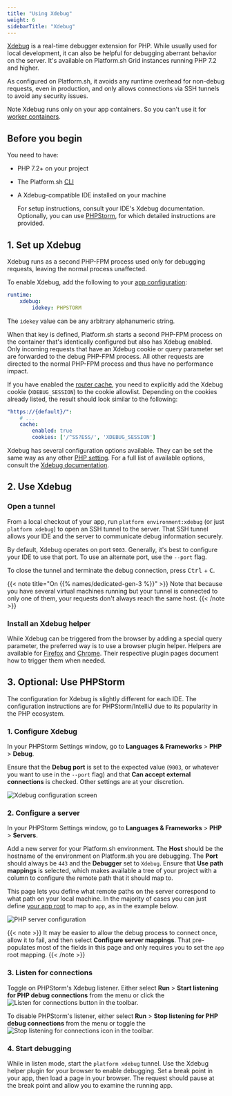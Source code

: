 ```yaml
---
title: "Using Xdebug"
weight: 6
sidebarTitle: "Xdebug"
---
```


[Xdebug](https://xdebug.org/) is a real-time debugger extension for PHP.
While usually used for local development, it can also be helpful for debugging aberrant behavior on the server.
It's available on Platform.sh Grid instances running PHP 7.2 and higher.

As configured on Platform.sh, it avoids any runtime overhead for non-debug requests, even in production, and only allows connections via SSH tunnels to avoid any security issues.

Note Xdebug runs only on your app containers.
So you can't use it for [worker containers](../../create-apps/workers.md).

## Before you begin

You need to have:

- PHP 7.2+ on your project
- The Platform.sh [CLI](../../administration/cli/_index.md)
- A Xdebug-compatible IDE installed on your machine

    For setup instructions, consult your IDE's Xdebug documentation.
  Optionally, you can use [PHPStorm](https://www.jetbrains.com/phpstorm/), for which detailed instructions are provided.

## 1. Set up Xdebug

Xdebug runs as a second PHP-FPM process used only for debugging requests, leaving the normal process unaffected.

To enable Xdebug, add the following to your [app configuration](../../create-apps/app-reference.md):

```yaml {location=".platform.app.yaml"}
runtime:
    xdebug:
        idekey: PHPSTORM
```

The `idekey` value can be any arbitrary alphanumeric string.

When that key is defined, Platform.sh starts a second PHP-FPM process on the container that's identically configured but also has Xdebug enabled.
Only incoming requests that have an Xdebug cookie or query parameter set are forwarded to the debug PHP-FPM process.
All other requests are directed to the normal PHP-FPM process and thus have no performance impact.

If you have enabled the [router cache](../../define-routes/cache.md),
you need to explicitly add the Xdebug cookie (`XDEBUG_SESSION`) to the cookie allowlist.
Depending on the cookies already listed, the result should look similar to the following:

```yaml {location=".platform/routes.yaml"}
"https://{default}/":
    # ...
    cache:
        enabled: true
        cookies: ['/^SS?ESS/', 'XDEBUG_SESSION']
```

Xdebug has several configuration options available.
They can be set the same way as any other [PHP setting](./_index.md#php-settings).
For a full list of available options, consult the [Xdebug documentation](https://xdebug.org/docs/).

## 2. Use Xdebug

### Open a tunnel

From a local checkout of your app,
run `platform environment:xdebug` (or just `platform xdebug`) to open an SSH tunnel to the server.
That SSH tunnel allows your IDE and the server to communicate debug information securely.

By default, Xdebug operates on port `9003`.
Generally, it's best to configure your IDE to use that port.
To use an alternate port, use the `--port` flag.

To close the tunnel and terminate the debug connection, press <kbd>Ctrl</kbd> + <kbd>C</kbd>.

{{< note title="On {{% names/dedicated-gen-3 %}}" >}}
Note that because you have several virtual machines running but your tunnel is connected to only one of them,
your requests don't always reach the same host.
{{< /note >}}

### Install an Xdebug helper

While Xdebug can be triggered from the browser by adding a special query parameter, the preferred way is to use a browser plugin helper.
Helpers are available for [Firefox](https://addons.mozilla.org/en-US/firefox/addon/xdebug-helper-for-firefox/)
and [Chrome](https://chrome.google.com/webstore/detail/xdebug-helper/eadndfjplgieldjbigjakmdgkmoaaaoc).
Their respective plugin pages document how to trigger them when needed.

## 3. Optional: Use PHPStorm

The configuration for Xdebug is slightly different for each IDE.
The configuration instructions are for PHPStorm/IntelliJ due to its popularity in the PHP ecosystem.

### 1. Configure Xdebug

In your PHPStorm Settings window, go to **Languages & Frameworks** > **PHP** > **Debug**.

Ensure that the **Debug port** is set to the expected value (`9003`, or whatever you want to use in the `--port` flag)
and that **Can accept external connections** is checked.
Other settings are at your discretion.

![Xdebug configuration screen](/images/xdebug/xdebug-settings.png "0.6")

### 2. Configure a server

In your PHPStorm Settings window, go to **Languages & Frameworks** > **PHP** > **Servers**.

Add a new server for your Platform.sh environment.
The **Host** should be the hostname of the environment on Platform.sh you are debugging.
The **Port** should always be `443` and the **Debugger** set to `Xdebug`.
Ensure that **Use path mappings** is selected,
which makes available a tree of your project with a column to configure the remote path that it should map to.

This page lets you define what remote paths on the server correspond to what path on your local machine.
In the majority of cases you can just define [your app root](../../create-apps/app-reference.md#root-directory)
to map to `app`, as in the example below.

![PHP server configuration](/images/xdebug/xdebug-servers.png "0.6")

{{< note >}}
It may be easier to allow the debug process to connect once, allow it to fail,
and then select **Configure server mappings**.
That pre-populates most of the fields in this page and only requires you to set the `app` root mapping.
{{< /note >}}

### 3. Listen for connections

Toggle on PHPStorm's Xdebug listener.
Either select **Run** > **Start listening for PHP debug connections** from the menu
or click the ![Listen for connections](/images/xdebug/xdebug-phpstorm-not-listening.png "0.025-inline") button in the toolbar.

To disable PHPStorm's listener, either select **Run** > **Stop listening for PHP debug connections** from the menu or toggle the ![Stop listening for connections](/images/xdebug/xdebug-phpstorm-listening.png "0.025-inline") icon in the toolbar.

### 4. Start debugging

While in listen mode, start the `platform xdebug` tunnel.
Use the Xdebug helper plugin for your browser to enable debugging.
Set a break point in your app, then load a page in your browser.
The request should pause at the break point and allow you to examine the running app.
